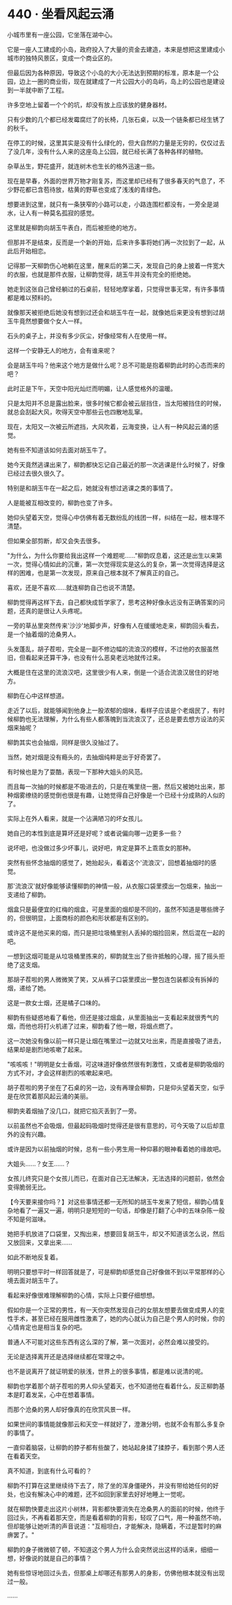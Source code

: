 <link rel="stylesheet" href="../styles/text.css" />
<h1>440 · 坐看风起云涌</h1>

小城市里有一座公园，它坐落在湖中心。

它是一座人工建成的小岛，政府投入了大量的资金去建造，本来是想把这里建成小城市的独特风景区，变成一个商业区的。

但最后因为各种原因，导致这个小岛的大小无法达到预期的标准，原本是一个公园，边上一圈的商业街，现在就建成了一片公园大小的岛屿，岛上的公园也是建设到一半就中断了工程。

许多空地上留着一个个的坑，却没有放上应该放的健身器材。

只有少数的几个都已经发霉腐烂了的长椅，几张石桌，以及一个链条都已经生锈了的秋千。

在停工的时候，这里其实是没有什么绿化的，但大自然的力量是无穷的，仅仅过去了没几年，没有什么人来的这座岛上公园，就已经长满了各种各样的植物。

杂草丛生，野花盛开，就连树木也生长的格外迅速一些。

现在是早春，外面的世界万物才刚复苏，而这里却已经有了很多春天的气息了，不少野花都已含苞待放，枯黄的野草也变成了浅浅的青绿色。

想要进到这里，就只有一条狭窄的小路可以走，小路连围栏都没有，一旁全是湖水，让人有一种莫名孤寂的感觉。

这里就是柳韵向胡玉牛表白，而后被拒绝的地方。

但那并不是结束，反而是一个新的开始，后来许多事将她们再一次拉到了一起，从此后开始相恋。

记得那一天柳韵伤心地躺在这里，醒来后的第二天，发现自己的身上披着一件宽大的衣服，也就是那件衣服，让柳韵觉得，胡玉牛并没有完全的拒绝她。

她走到这张自己曾经躺过的石桌前，轻轻地摩挲着，只觉得世事无常，有许多事情都是难以预料的。

就像那天被拒绝后她没有想到过还会和胡玉牛在一起，就像她后来更没有想到过胡玉牛竟然想要做个女人一样。

石头的桌子上，并没有多少灰尘，好像经常有人在使用一样。

这样一个安静无人的地方，会有谁来呢？

会是胡玉牛吗？他来这个地方是做什么呢？总不可能是抱着柳韵此时的心态而来的吧？

此时正是下午，天空中阳光灿烂而明媚，让人感觉格外的温暖。

只是太阳并不总是露出脸来，很多时候它都会被云层挡住，当太阳被挡住的时候，就总会刮起大风，吹得天空中那些云也四散地乱窜。

现在，太阳又一次被云所遮挡，大风吹着，云海变换，让人有一种风起云涌的感觉。

她有些不知道该如何去面对胡玉牛了。

她今天竟然逃课出来了，柳韵都快忘记自己最近的那一次逃课是什么时候了，好像已经过去很久很久了。

特别是和胡玉牛在一起之后，她就没有想过逃课之类的事情了。

人是能被互相改变的，柳韵也变了许多。

她仰头望着天空，觉得心中仿佛有着无数纷乱的线团一样，纠结在一起，根本理不清楚。

但如果全部剪断，却又会失去很多。

"为什么，为什么你要给我出这样一个难题呢......"柳韵叹息着，这还是出生以来第一次，觉得心情如此的沉重，第一次觉得现实是这么的复杂，第一次觉得选择是这样的困难，也是第一次发现，原来自己根本就不了解真正的自己。

喜欢，还是不喜欢......就连柳韵自己也说不清楚。

柳韵觉得再这样下去，自己都快成哲学家了，思考这种好像永远没有正确答案的问题，还真的是很让人头疼呢。

一旁的草丛里突然传来'沙沙'地脚步声，好像有人在缓缓地走来，柳韵回头看去，是一个抽着烟的沧桑男人。

头发蓬乱，胡子茬啦，完全是一副不修边幅的流浪汉的模样，不过他的衣服虽然旧，但看起来还算干净，也没有什么恶臭老远地就传过来。

大概是住在这里的流浪汉吧，这里很少有人来，倒是一个适合流浪汉居住的好地方。

柳韵在心中这样想道。

走近了以后，就能够闻到他身上一股浓郁的烟味，看样子应该是个老烟民了，有时候柳韵也无法理解，为什么有些人都落魄到当流浪汉了，还总是要去想方设法的买烟来抽呢？

柳韵其实也会抽烟，同样是很久没抽过了。

当然，她对烟是没有瘾头的，去抽烟纯粹是出于好奇罢了。

有时候也是为了耍酷，表现一下那种大姐头的风范。

而且每一次抽的时候都是不吸进去的，只是在嘴里绕一圈，然后又被她吐出来，那种烟雾缭绕的感觉倒也很是有趣，让她觉得自己好像是一个已经十分成熟的人似的了。

实际上在外人看来，就是一个沾满陋习的坏女孩儿。

她自己的本性到底是算坏还是好呢？或者说偏向哪一边更多一些？

说坏吧，也没做过多少坏事儿，说好吧，肯定是算不上乖乖女的那种。

突然有些怀念抽烟的感觉了，她抬起头，看着这个'流浪汉'，回想着抽烟时的感觉。

那'流浪汉'就好像能够读懂柳韵的神情一般，从衣服口袋里摸出一包烟来，抽出一支递给了柳韵。

烟盒只是最便宜的红梅的烟盒，可是里面的烟却是不同的，虽然不知道是哪些牌子的，但很明显，上面商标的颜色和形状都是有区别的。

或许这不是他买来的烟，而只是把垃圾桶里别人丢掉的烟捡回来，然后混在一起的吧。

一想到这烟可能是从垃圾桶里拣来的，柳韵就生出了些许抵触的心理，摇了摇头拒绝了这支烟。

那胡子茬啦的男人微微笑了笑，又从裤子口袋里摸出一整包连包装都没有拆掉的烟，递给了她。

这是一款女士烟，还是橘子口味的。

柳韵有些疑惑地看了看他，但还是接过烟盒，从里面抽出一支看起来就很秀气的烟，而他也将打火机递了过来，柳韵看了他一眼，将烟点燃了。

这一次她没有像以前一样只是让烟在嘴里过一边就又吐出来，而是直接吸了进去，结果却是剧烈地咳嗽了起来。

"咳咳咳！"明明是女士香烟，可这味道好像依然很有刺激性，又或者是柳韵吸烟的方式不对，才会这样剧烈的咳嗽起来吧。

胡子茬啦的男子坐在了石桌的另一边，没有再理会柳韵，只是仰头望着天空，似乎是在欣赏着那风起云涌的美丽。

柳韵夹着烟抽了没几口，就把它掐灭丢到了一旁。

以前虽然也不会吸烟，但最起码吸烟时觉得还是很有意思的，可今天吸了以后却意外的没有兴趣。

或许是因为以前抽烟的时候，总有一些小男生用一种仰慕的眼神看着她的缘故吧。

大姐头......？女王......？

女孩儿终究只是个女孩儿而已，在面对自己无法解决，无法选择的问题前，依然会变得脆弱无比。

【今天要来接你吗？】对这些事情还都一无所知的胡玉牛发来了短信，柳韵心情复杂地看了一遍又一遍，明明只是短短的一句话，却像是打翻了心中的五味杂陈一般不知是何滋味。

她把手机放进了口袋里，又掏出来，想要回复胡玉牛，却又不知道该怎么说，然后又放回来，又拿出来......

如此不断地反复着。

明明只要想平时一样回答就是了，可是柳韵却感觉自己好像做不到以平常那样的心境去面对胡玉牛了。

看起来好像很难理解柳韵的心情，实际上只要仔细想想。

假如你是一个正常的男性，有一天你突然发现自己的女朋友想要去做变成男人的变性手术，甚至已经在服用雌性激素了，她的内心就认为自己是个男人的时候，你的心情肯定也是相当复杂的吧。

普通人不可能对这些东西有这么深的了解，第一次面对，必然会难以接受的。

无论是选择离开还是选择继续都在常理之中。

也不是说离开了就证明爱的肤浅，世界上的很多事情，都是难以说清的呢。

柳韵也学着那个胡子茬啦的男人仰头望着天，也不知道他在看着什么，反正柳韵基本是盯着发呆，心中在想着事情。

而那个沧桑的男人却好像真的在欣赏风景一样。

如果世间的事情能就像那云和天空一样就好了，澄澈分明，也就不会有那么多复杂的事情了。

一直仰着脑袋，让柳韵的脖子都有些酸了，她站起身揉了揉脖子，看到那个男人还在看着天空。

真不知道，到底有什么可看的？

柳韵不打算在这里继续待下去了，除了坐的浑身僵硬外，并没有带给她任何的好处，也没有解决心中的难题，还不如回到家里去好好地睡上一觉呢。

就在柳韵快要走出这片小树林，背影都快要消失在沧桑男人的面前的时候，他终于回过头，不再看着那天空，而是看着柳韵的背影，轻叹了口气，用一种虽然不响，但却能够让她听清的声音说道："互相坦白，才能解决，隐瞒着，不过是暂时的麻痹罢了。"

柳韵的身子微微顿了顿，不知道这个男人为什么会突然说出这样的话来，细细一想，好像说的就是自己的事情？

她有些惊讶地回过头去，但那桌上却哪还有那男人的身影，仿佛他根本就没有出现过一般。

......
